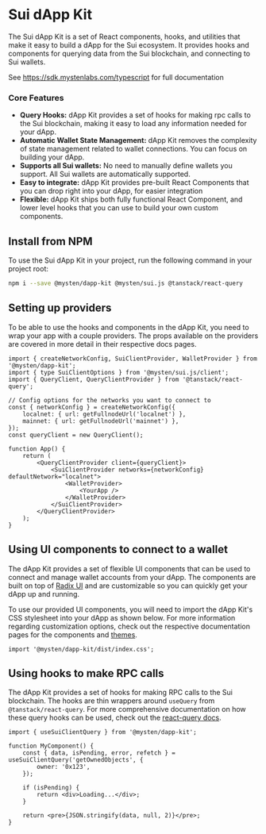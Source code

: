# Sui dApp Kit

The Sui dApp Kit is a set of React components, hooks, and utilities that make it easy to build a
dApp for the Sui ecosystem. It provides hooks and components for querying data from the Sui
blockchain, and connecting to Sui wallets.

See https://sdk.mystenlabs.com/typescript for full documentation

### Core Features

- **Query Hooks:** dApp Kit provides a set of hooks for making rpc calls to the Sui blockchain,
  making it easy to load any information needed for your dApp.
- **Automatic Wallet State Management:** dApp Kit removes the complexity of state management related
  to wallet connections. You can focus on building your dApp.
- **Supports all Sui wallets:** No need to manually define wallets you support. All Sui wallets are
  automatically supported.
- **Easy to integrate:** dApp Kit provides pre-built React Components that you can drop right into
  your dApp, for easier integration
- **Flexible:** dApp Kit ships both fully functional React Component, and lower level hooks that you
  can use to build your own custom components.

## Install from NPM

To use the Sui dApp Kit in your project, run the following command in your project root:

```sh npm2yarn
npm i --save @mysten/dapp-kit @mysten/sui.js @tanstack/react-query
```

## Setting up providers

To be able to use the hooks and components in the dApp Kit, you need to wrap your app with a couple
providers. The props available on the providers are covered in more detail in their respective docs
pages.

```tsx
import { createNetworkConfig, SuiClientProvider, WalletProvider } from '@mysten/dapp-kit';
import { type SuiClientOptions } from '@mysten/sui.js/client';
import { QueryClient, QueryClientProvider } from '@tanstack/react-query';

// Config options for the networks you want to connect to
const { networkConfig } = createNetworkConfig({
	localnet: { url: getFullnodeUrl('localnet') },
	mainnet: { url: getFullnodeUrl('mainnet') },
});
const queryClient = new QueryClient();

function App() {
	return (
		<QueryClientProvider client={queryClient}>
			<SuiClientProvider networks={networkConfig} defaultNetwork="localnet">
				<WalletProvider>
					<YourApp />
				</WalletProvider>
			</SuiClientProvider>
		</QueryClientProvider>
	);
}
```

## Using UI components to connect to a wallet

The dApp Kit provides a set of flexible UI components that can be used to connect and manage wallet
accounts from your dApp. The components are built on top of [Radix UI](radix-ui.com/primitives) and
are customizable so you can quickly get your dApp up and running.

To use our provided UI components, you will need to import the dApp Kit's CSS stylesheet into your
dApp as shown below. For more information regarding customization options, check out the respective
documentation pages for the components and [themes](https://sdk.mystenlabs.com/dapp-kit/themes).

```tsx
import '@mysten/dapp-kit/dist/index.css';
```

## Using hooks to make RPC calls

The dApp Kit provides a set of hooks for making RPC calls to the Sui blockchain. The hooks are thin
wrappers around `useQuery` from `@tanstack/react-query`. For more comprehensive documentation on how
these query hooks can be used, check out the
[react-query docs](https://tanstack.com/query/latest/docs/react/overview).

```tsx
import { useSuiClientQuery } from '@mysten/dapp-kit';

function MyComponent() {
	const { data, isPending, error, refetch } = useSuiClientQuery('getOwnedObjects', {
		owner: '0x123',
	});

	if (isPending) {
		return <div>Loading...</div>;
	}

	return <pre>{JSON.stringify(data, null, 2)}</pre>;
}
```

